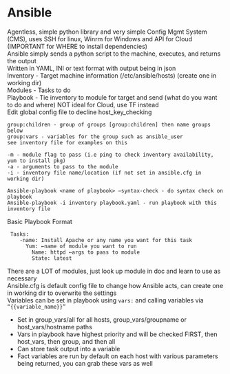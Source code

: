 # Ansible
Agentless, simple python library and very simple Config Mgmt System (CMS), uses SSH for linux, Winrm for Windows and API for Cloud (IMPORTANT for WHERE to install dependencies)\
Ansible simply sends a python script to the machine, executes, and returns the output\
Written in YAML, INI or text format with output being in json\
Inventory - Target machine information (/etc/ansible/hosts) (create one in working dir)\
Modules - Tasks to do\
Playbook - Tie inventory to module for target and send (what do you want to do and where)
NOT ideal for Cloud, use TF instead\
Edit global config file to decline host_key_checking
```
group:children - group of groups [group:children] then name groups below
group:vars - variables for the group such as ansible_user
see inventory file for examples on this

-m - module flag to pass (i.e ping to check inventory availability, yum to install pkg)
-a - arguments to pass to the module
-i - inventory file name/location (if not set in ansible.cfg in working dir)

Ansible-playbook <name of playbook> –syntax-check - do syntax check on playbook
Ansible-playbook -i inventory playbook.yaml - run playbook with this inventory file
```
Basic Playbook Format
```-hosts: name_of_host_in_inventory_file
 Tasks:
    -name: Install Apache or any name you want for this task
      Yum: ←name of module you want to run
        Name: httpd ←args to pass to module
        State: latest
```
There are a LOT of modules, just look up module in doc and learn to use as necessary\
Ansible.cfg is default config file to change how Ansible acts, can create one in working dir to overwrite the settings\
Variables can be set in playbook using ```vars:``` and calling variables via ```“{{variable_name}}”```
- Set in group_vars/all for all hosts, group_vars/groupname or host_vars/hostname paths
- Vars in playbook have highest priority and will be checked FIRST, then host_vars, then group, and then all
- Can store task output into a variable
- Fact variables are run by default on each host with various parameters being returned, you can grab these vars as well

